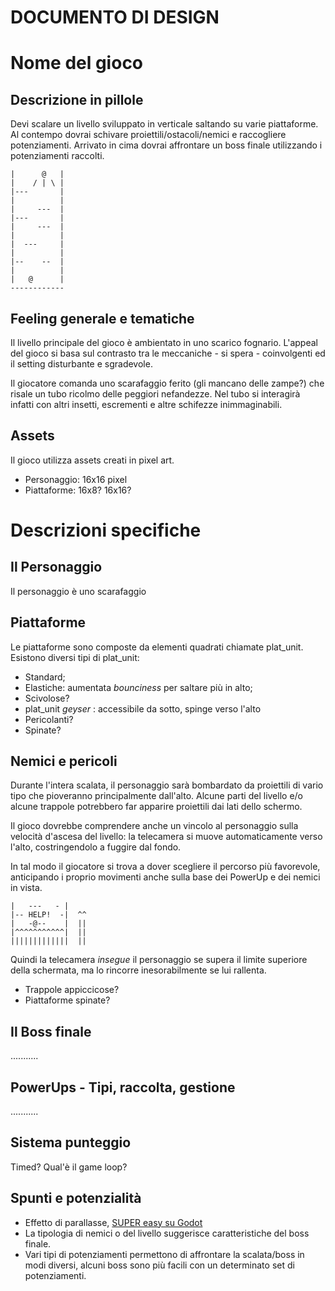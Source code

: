 # DOCUMENTO DI DESIGN
# Nome del gioco

## Descrizione in pillole
Devi scalare un livello sviluppato in verticale saltando su varie piattaforme.
Al contempo dovrai schivare proiettili/ostacoli/nemici e raccogliere potenziamenti.
Arrivato in cima dovrai affrontare un boss finale utilizzando i potenziamenti raccolti.

```
|      @   |
|    / | \ |
|---       |
|          |
|     ---  |
|---       |
|     ---  |
|          |
|  ---     |
|          |
|--    --  |
|          |
|   @      |
------------
```
## Feeling generale e tematiche
Il livello principale del gioco è ambientato in uno scarico fognario. L'appeal del gioco si basa sul contrasto tra le meccaniche - si spera - coinvolgenti ed il setting disturbante e sgradevole.

Il giocatore comanda uno scarafaggio ferito (gli mancano delle zampe?) che risale un tubo ricolmo delle peggiori nefandezze. Nel tubo si interagirà infatti con altri insetti, escrementi e altre schifezze inimmaginabili.

## Assets
Il gioco utilizza assets creati in pixel art.
- Personaggio: 16x16 pixel
- Piattaforme: 16x8? 16x16?

# Descrizioni specifiche

## Il Personaggio
Il personaggio è uno scarafaggio

## Piattaforme
Le piattaforme sono composte da elementi quadrati chiamate plat_unit.
Esistono diversi tipi di plat_unit:
- Standard;
- Elastiche: aumentata _bounciness_ per saltare più in alto;
- Scivolose?
- plat_unit _geyser_ : accessibile da sotto, spinge verso l'alto
- Pericolanti?
- Spinate?

## Nemici e pericoli
Durante l'intera scalata, il personaggio sarà bombardato da proiettili di vario tipo che pioveranno principalmente dall'alto. Alcune parti del livello e/o alcune trappole potrebbero far apparire proiettili dai lati dello schermo.

Il gioco dovrebbe comprendere anche un vincolo al personaggio sulla velocità d'ascesa del livello: la telecamera si muove automaticamente verso l'alto, costringendolo a fuggire dal fondo.

In tal modo il giocatore si trova a dover scegliere il percorso più favorevole, anticipando i proprio movimenti anche sulla base dei PowerUp e dei nemici in vista.
```
|   ---   - |  
|-- HELP!  -|  ^^
|   -@--    |  ||
|^^^^^^^^^^^|  ||
|||||||||||||  ||
```
Quindi la telecamera _insegue_ il personaggio se supera il limite superiore della schermata, ma lo rincorre inesorabilmente se lui rallenta.

- Trappole appiccicose?
- Piattaforme spinate?

## Il Boss finale
...........

## PowerUps - Tipi, raccolta, gestione
...........

## Sistema punteggio
Timed? Qual'è il game loop?

## Spunti e potenzialità
- Effetto di parallasse, [SUPER easy su Godot](https://docs.godotengine.org/it/stable/classes/class_parallaxbackground.htm)
- La tipologia di nemici o del livello suggerisce caratteristiche del boss finale.
- Vari tipi di potenziamenti permettono di affrontare la scalata/boss in modi diversi, alcuni boss sono più facili con un determinato set di potenziamenti.